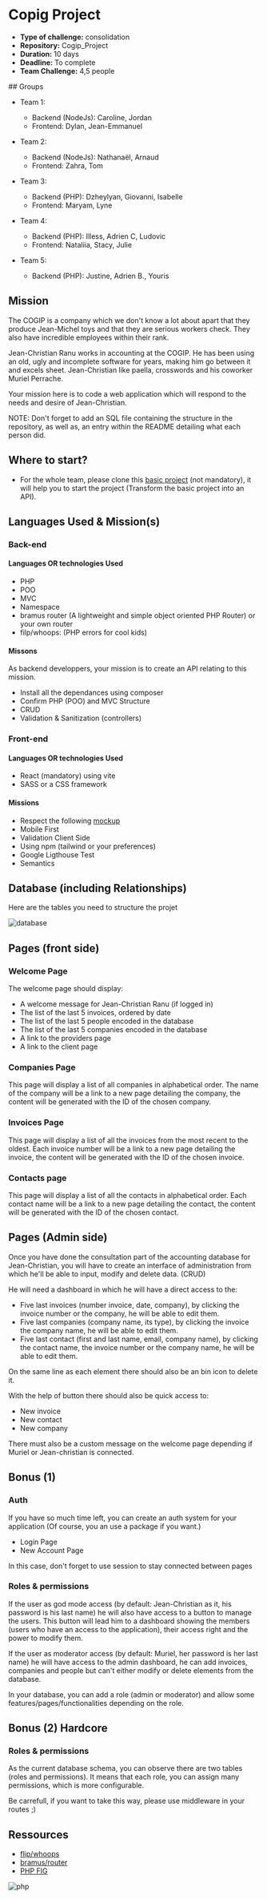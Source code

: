 # Copig Project

- **Type of challenge:** consolidation
- **Repository:** Cogip_Project
- **Duration:** 10 days
- **Deadline:** To complete
- **Team Challenge:** 4,5 people

## Groups

- Team 1:

  - Backend (NodeJs): Caroline, Jordan
  - Frontend: Dylan, Jean-Emmanuel

- Team 2:

  - Backend (NodeJs): Nathanaël, Arnaud
  - Frontend: Zahra, Tom

- Team 3:

  - Backend (PHP): Dzheylyan, Giovanni, Isabelle
  - Frontend: Maryam, Lyne

- Team 4:

  - Backend (PHP): Illess, Adrien C, Ludovic
  - Frontend: Nataliia, Stacy, Julie

- Team 5:

  - Backend (PHP): Justine, Adrien B., Youris

## Mission

The COGIP is a company which we don't know a lot about apart that they produce Jean-Michel toys and that they are serious workers check. They also have incredible employees within their rank.

Jean-Christian Ranu works in accounting at the COGIP. He has been using an old, ugly and incomplete software for years, making him go between it and excels sheet. Jean-Christian like paella, crosswords and his coworker Muriel Perrache.

Your mission here is to code a web application which will respond to the needs and desire of Jean-Christian.

NOTE: Don't forget to add an SQL file containing the structure in the repository, as well as, an entry within the README detailing what each person did.

## Where to start?

- For the whole team, please clone this [basic project](base/) (not mandatory), it will help you to start the project (Transform the basic project into an API).

## Languages Used & Mission(s)

### Back-end

#### Languages OR technologies Used

- PHP
- POO
- MVC
- Namespace
- bramus router (A lightweight and simple object oriented PHP Router) or your own router
- filp/whoops: (PHP errors for cool kids)

#### Missons

As backend developpers, your mission is to create an API relating to this mission.

- Install all the dependances using composer
- Confirm PHP (POO) and MVC Structure
- CRUD
- Validation & Sanitization (controllers)

### Front-end

#### Languages OR technologies Used

- React (mandatory) using vite
- SASS or a CSS framework

#### Missions

- Respect the following [mockup](https://www.figma.com/file/PS5hPdhywkRfxreITOYwba/Cogip?node-id=0%3A1)
- Mobile First
- Validation Client Side
- Using npm (tailwind or your preferences)
- Google Ligthouse Test
- Semantics

## Database (including Relationships)

Here are the tables you need to structure the projet

![database](assets/database.png)

## Pages (front side)

### Welcome Page

The welcome page should display:

- A welcome message for Jean-Christian Ranu (if logged in)
- The list of the last 5 invoices, ordered by date
- The list of the last 5 people encoded in the database
- The list of the last 5 companies encoded in the database
- A link to the providers page
- A link to the client page

### Companies Page

This page will display a list of all companies in alphabetical order. The name of the company will be a link to a new page detailing the company, the content will be generated with the ID of the chosen company.

### Invoices Page

This page will display a list of all the invoices from the most recent to the oldest. Each invoice number will be a link to a new page detailing the invoice, the content will be generated with the ID of the chosen invoice.

### Contacts page

This page will display a list of all the contacts in alphabetical order. Each contact name will be a link to a new page detailing the contact, the content will be generated with the ID of the chosen contact.

## Pages (Admin side)

Once you have done the consultation part of the accounting database for Jean-Christian, you will have to create an interface of administration from which he'll be able to input, modify and delete data. (CRUD)

He will need a dashboard in which he will have a direct access to the:

- Five last invoices (number invoice, date, company), by clicking the invoice number or the company, he will be able to edit them.
- Five last companies (company name, its type), by clicking the invoice the company name, he will be able to edit them.
- Five last contact (first and last name, email, company name), by clicking the contact name, the invoice number or the company name, he will be able to edit them.

On the same line as each element there should also be an bin icon to delete it.

With the help of button there should also be quick access to:

- New invoice
- New contact
- New company

There must also be a custom message on the welcome page depending if Muriel or Jean-christian is connected.

## Bonus (1)

### Auth

If you have so much time left, you can create an auth system for your application (Of course, you an use a package if you want.)

- Login Page
- New Account Page

In this case, don't forget to use session to stay connected between pages

### Roles & permissions

If the user as god mode access (by default: Jean-Christian as it, his password is his last name) he will also have access to a button to manage the users. This button will lead him to a dashboard showing the members (users who have an access to the application), their access right and the power to modify them.

If the user as moderator access (by default: Muriel, her password is her last name) he will have access to the admin dashboard, he can add invoices, companies and people but can't either modify or delete elements from the database.

In your database, you can add a role (admin or moderator) and allow some features/pages/functionalities depending on the role.

## Bonus (2) Hardcore

### Roles & permissions

As the current database schema, you can observe there are two tables (roles and permissions). It means that each role, you can assign many permissions, which is more configurable.

Be carrefull, if you want to take this way, please use middleware in your routes ;)

## Ressources

- [flip/whoops](https://github.com/filp/whoops)
- [bramus/router](https://github.com/bramus/router)
- [PHP FIG](https://www.php-fig.org/)

![php](assets/Strip-Incognito-pour-Javascript-650-finalenglish.jpg)

